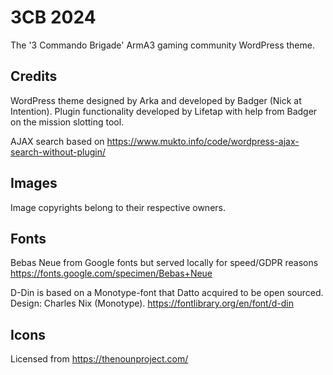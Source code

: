 # 3CB 2024

The '3 Commando Brigade' ArmA3 gaming community WordPress theme. 

## Credits
WordPress theme designed by Arka and developed by Badger (Nick at Intention).
Plugin functionality developed by Lifetap with help from Badger on the mission slotting tool. 

AJAX search based on https://www.mukto.info/code/wordpress-ajax-search-without-plugin/

## Images
Image copyrights belong to their respective owners.

## Fonts
Bebas Neue from Google fonts but served locally for speed/GDPR reasons
https://fonts.google.com/specimen/Bebas+Neue

D-Din is based on a Monotype-font that Datto acquired to be open
sourced. Design: Charles Nix (Monotype).
https://fontlibrary.org/en/font/d-din

## Icons
Licensed from https://thenounproject.com/

 